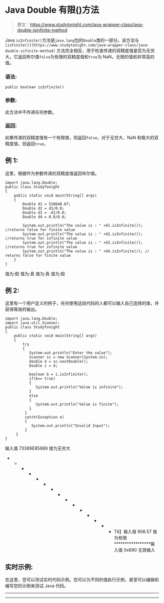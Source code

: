 # Java Double 有限()方法

> 原文：<https://www.studytonight.com/java-wrapper-class/java-double-isinfinite-method>

Java `isInfinite()`方法是`java.lang`包的`Double`类的一部分。该方法与`[isFinite()](https://www.studytonight.com/java-wrapper-class/java-double-isfinite-method)` 方法完全相反，用于检查传递的双精度值是否为无穷大。它返回布尔值`false`为有限的双精度值和`true`为 NaN，无限的值和非常高的值。

### 语法:

```
public boolean isInfinite() 
```

### 参数:

此方法中不传递任何参数。

### 返回:

如果传递的双精度值有一个有限值，则返回`false`，对于无穷大、NaN 和极大的双精度值，则返回`true`。

## 例 1:

这里，根据作为参数传递的双精度值返回布尔值。

```
import java.lang.Double;
public class StudyTonight
{  
    public static void main(String[] args) 
    {  
        Double d1 = 528648.67;  
        Double d2 = d1/0.0; 
        Double d3 = -d1/0.0;
        Double d4 = 0.0/0.0;

        System.out.println("The value is : " +d1.isInfinite()); //returns false for finite value  
        System.out.println("The value is : " +d2.isInfinite()); //returns true for infinite value 
        System.out.println("The value is : " +d3.isInfinite()); //returns true for infinite value 
        System.out.println("The value is : " +d4.isInfinite()); // returns false for finite value               
    }  
} 
```

值为:假
值为:真
值为:真
值为:假

## 例 2:

这里有一个用户定义的例子，任何使用这段代码的人都可以输入自己选择的值，并获得等效的输出。

```
import java.lang.Double;
import java.util.Scanner;
public class StudyTonight
{  
    public static void main(String[] args) 
    {  
        try
        {
           System.out.println("Enter the value");
           Scanner sc = new Scanner(System.in);
           double d = sc.nextDouble();
           Double i = d;

           boolean b = i.isInfinite();
           if(b== true)
           {
              System.out.println("Value is infinite");
           }
           else
           {
              System.out.println("Value is finite");
           }
         }        
         catch(Exception e)
         {
            System.out.println("Invalid Input");
         }       
     }
} 
```

输入值
73389E85689
值为无穷大
* * * * * * * * * * * * * * * T4】输入值
906.57
值为有限
*****************输入值
0x690
无效输入

## 实时示例:

在这里，您可以测试实时代码示例。您可以为不同的值执行示例，甚至可以编辑和编写您的示例来测试 Java 代码。

* * *

* * *
